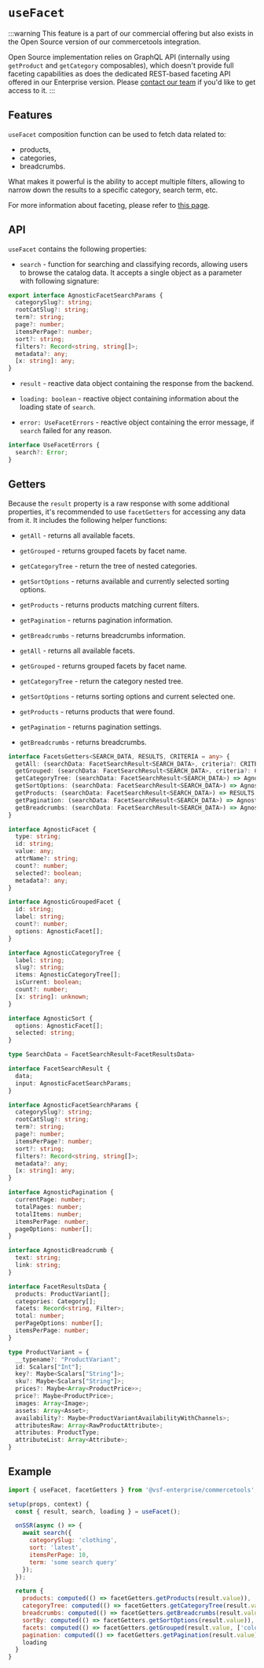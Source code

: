 # `useFacet` <Badge text="Enterprise" type="info" />

:::warning
This feature is a part of our commercial offering but also exists in the Open Source version of our commercetools integration.

Open Source implementation relies on GraphQL API (internally using `getProduct` and `getCategory` composables), which doesn't provide full faceting capabilities as does the dedicated REST-based faceting API offered in our Enterprise version. Please [contact our team](https://www.vuestorefront.io/contact/sales) if you'd like to get access to it.
:::

## Features

`useFacet` composition function can be used to fetch data related to:

* products,
* categories,
* breadcrumbs.

What makes it powerful is the ability to accept multiple filters, allowing to narrow down the results to a specific category, search term, etc.

For more information about faceting, please refer to [this page](../composables/use-facet.md).

## API

`useFacet` contains the following properties:

- `search` - function for searching and classifying records, allowing users to browse the catalog data. It accepts a single object as a parameter with following signature:

```ts
export interface AgnosticFacetSearchParams {
  categorySlug?: string;
  rootCatSlug?: string;
  term?: string;
  page?: number;
  itemsPerPage?: number;
  sort?: string;
  filters?: Record<string, string[]>;
  metadata?: any;
  [x: string]: any;
}
```

- `result` - reactive data object containing the response from the backend.

- `loading: boolean` - reactive object containing information about the loading state of `search`.

- `error: UseFacetErrors` - reactive object containing the error message, if `search` failed for any reason.

```ts
interface UseFacetErrors {
  search?: Error;
}
```

## Getters
Because the `result` property is a raw response with some additional properties, it's recommended to use `facetGetters` for accessing any data from it. It includes the following helper functions:

- `getAll` - returns all available facets.

- `getGrouped` - returns grouped facets by facet name.

- `getCategoryTree` - return the tree of nested categories.

- `getSortOptions` - returns available and currently selected sorting options.

- `getProducts` - returns products matching current filters.

- `getPagination` - returns pagination information.

- `getBreadcrumbs` - returns breadcrumbs information.

- `getAll` - returns all available facets.

- `getGrouped` - returns grouped facets by facet name.

- `getCategoryTree` - return the category nested tree.

- `getSortOptions` - returns sorting options and current selected one.

- `getProducts` - returns products that were found.

- `getPagination` - returns pagination settings.

- `getBreadcrumbs` - returns breadcrumbs.

```ts
interface FacetsGetters<SEARCH_DATA, RESULTS, CRITERIA = any> {
  getAll: (searchData: FacetSearchResult<SEARCH_DATA>, criteria?: CRITERIA) => AgnosticFacet[];
  getGrouped: (searchData: FacetSearchResult<SEARCH_DATA>, criteria?: CRITERIA) => AgnosticGroupedFacet[];
  getCategoryTree: (searchData: FacetSearchResult<SEARCH_DATA>) => AgnosticCategoryTree;
  getSortOptions: (searchData: FacetSearchResult<SEARCH_DATA>) => AgnosticSort;
  getProducts: (searchData: FacetSearchResult<SEARCH_DATA>) => RESULTS;
  getPagination: (searchData: FacetSearchResult<SEARCH_DATA>) => AgnosticPagination;
  getBreadcrumbs: (searchData: FacetSearchResult<SEARCH_DATA>) => AgnosticBreadcrumb[];
}

interface AgnosticFacet {
  type: string;
  id: string;
  value: any;
  attrName?: string;
  count?: number;
  selected?: boolean;
  metadata?: any;
}

interface AgnosticGroupedFacet {
  id: string;
  label: string;
  count?: number;
  options: AgnosticFacet[];
}

interface AgnosticCategoryTree {
  label: string;
  slug?: string;
  items: AgnosticCategoryTree[];
  isCurrent: boolean;
  count?: number;
  [x: string]: unknown;
}

interface AgnosticSort {
  options: AgnosticFacet[];
  selected: string;
}

type SearchData = FacetSearchResult<FacetResultsData>

interface FacetSearchResult {
  data;
  input: AgnosticFacetSearchParams;
}

interface AgnosticFacetSearchParams {
  categorySlug?: string;
  rootCatSlug?: string;
  term?: string;
  page?: number;
  itemsPerPage?: number;
  sort?: string;
  filters?: Record<string, string[]>;
  metadata?: any;
  [x: string]: any;
}

interface AgnosticPagination {
  currentPage: number;
  totalPages: number;
  totalItems: number;
  itemsPerPage: number;
  pageOptions: number[];
}

interface AgnosticBreadcrumb {
  text: string;
  link: string;
}

interface FacetResultsData {
  products: ProductVariant[];
  categories: Category[];
  facets: Record<string, Filter>;
  total: number;
  perPageOptions: number[];
  itemsPerPage: number;
}

type ProductVariant = {
  __typename?: "ProductVariant";
  id: Scalars["Int"];
  key?: Maybe<Scalars["String"]>;
  sku?: Maybe<Scalars["String"]>;
  prices?: Maybe<Array<ProductPrice>>;
  price?: Maybe<ProductPrice>;
  images: Array<Image>;
  assets: Array<Asset>;
  availability?: Maybe<ProductVariantAvailabilityWithChannels>;
  attributesRaw: Array<RawProductAttribute>;
  attributes: ProductType;
  attributeList: Array<Attribute>;
}
```

## Example

```js
import { useFacet, facetGetters } from '@vsf-enterprise/commercetools';

setup(props, context) {
  const { result, search, loading } = useFacet();

  onSSR(async () => {
    await search({
      categorySlug: 'clothing',
      sort: 'latest',
      itemsPerPage: 10,
      term: 'some search query'
    });
  });

  return {
    products: computed(() => facetGetters.getProducts(result.value)),
    categoryTree: computed(() => facetGetters.getCategoryTree(result.value)),
    breadcrumbs: computed(() => facetGetters.getBreadcrumbs(result.value)),
    sortBy: computed(() => facetGetters.getSortOptions(result.value)),
    facets: computed(() => facetGetters.getGrouped(result.value, ['color', 'size'])),
    pagination: computed(() => facetGetters.getPagination(result.value)),
    loading
  }
}
```
